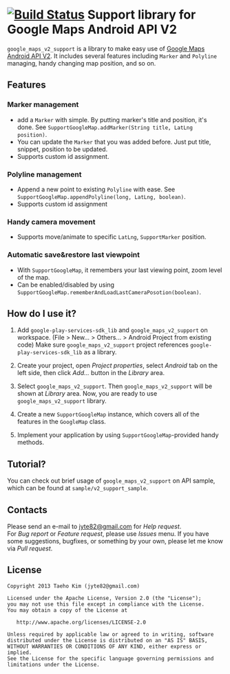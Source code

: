[![Build Status](https://travis-ci.org/kunny/google_maps_v2_support.svg?branch=master)](https://travis-ci.org/kunny/google_maps_v2_support)
Support library for Google Maps Android API V2
===========

`google_maps_v2_support` is a library to make easy use of [Google Maps Android API V2](https://developers.google.com/maps/documentation/android/). It includes several features including `Marker` and `Polyline` managing, handy changing map position, and so on.

## Features
### Marker management

* add a `Marker` with simple. By putting marker's title and position, it's done. See `SupportGoogleMap.addMarker(String title, LatLng position)`.
* You can update the `Marker` that you was added before. Just put title, snippet, position to be updated.
* Supports custom id assignment.

### Polyline management
* Append a new point to existing `Polyline` with ease. See `SupportGoogleMap.appendPolyline(long, LatLng, boolean)`.
* Supports custom id assignment

### Handy camera movement
* Supports move/animate to specific `LatLng`, `SupportMarker` position.

### Automatic save&restore last viewpoint
* With `SupportGoogleMap`, it remembers your last viewing point, zoom level of the map.
* Can be enabled/disabled by using `SupportGoogleMap.rememberAndLoadLastCameraPosotion(boolean)`.

## How do I use it?

1. Add `google-play-services-sdk_lib` and `google_maps_v2_support` on workspace. (File > New... > Others... > Android Project from existing code) Make sure `google_maps_v2_support` project references `google-play-services-sdk_lib` as a library.

2. Create your project, open *Project properties*, select *Android* tab on the left side, then click *Add...* button in the *Library* area.

3. Select `google_maps_v2_support`. Then `google_maps_v2_support` will be shown at *Library* area. Now, you are ready to use `google_maps_v2_support` library.

4. Create a new `SupportGoogleMap` instance, which covers all of the features in the `GoogleMap` class.

5. Implement your application by using `SupportGoogleMap`-provided handy methods.

## Tutorial?
You can check out brief usage of `google_maps_v2_support` on API sample, which can be found at `sample/v2_support_sample`.

## Contacts
Please send an e-mail to [jyte82@gmail.com](mailto:jyte82@gmail.com) for *Help request*.  
For *Bug report* or *Feature request*, please use *Issues* menu. If you have some suggestions, bugfixes, or something by your own, please let me know via *Pull request*.

## License

    Copyright 2013 Taeho Kim (jyte82@gmail.com)

    Licensed under the Apache License, Version 2.0 (the "License");
    you may not use this file except in compliance with the License.
    You may obtain a copy of the License at

       http://www.apache.org/licenses/LICENSE-2.0

    Unless required by applicable law or agreed to in writing, software
    distributed under the License is distributed on an "AS IS" BASIS,
    WITHOUT WARRANTIES OR CONDITIONS OF ANY KIND, either express or implied.
    See the License for the specific language governing permissions and
    limitations under the License.
